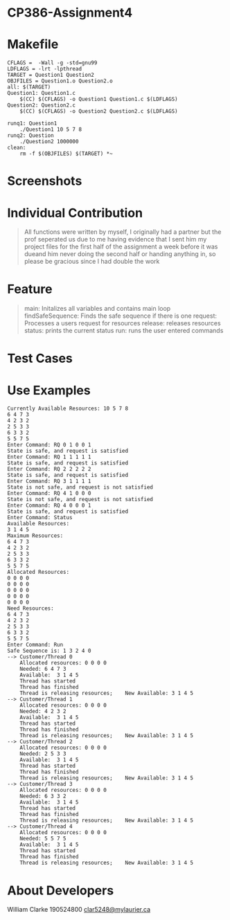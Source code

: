 # CP386-Assignment4

# Makefile
```CC = gcc
CFLAGS =  -Wall -g -std=gnu99
LDFLAGS = -lrt -lpthread 
TARGET = Question1 Question2 
OBJFILES = Question1.o Question2.o 
all: $(TARGET)
Question1: Question1.c
	$(CC) $(CFLAGS) -o Question1 Question1.c $(LDFLAGS)
Question2: Question2.c
	$(CC) $(CFLAGS) -o Question2 Question2.c $(LDFLAGS)

runq1: Question1
	./Question1 10 5 7 8
runq2: Question
	./Question2 1000000
clean:
	rm -f $(OBJFILES) $(TARGET) *~
```

# Screenshots

# Individual Contribution
>All functions were written by myself, I originally had a partner but the prof seperated us due to me having evidence
that I sent him my project files for the first half of the assignment a week before it was dueand him never doing
the second half or handing anything in, so please be gracious since I had double the work 

# Feature
>main:    Initalizes all variables and  contains main loop
>findSafeSequence:    Finds the safe sequence if there is one
>request:    Processes a users request for resources
>release:    releases resources
>status:    prints the current status
run:    runs the user entered commands

# Test Cases

# Use Examples
```Number of Cutsomers: 5
Currently Available Resources: 10 5 7 8 
6 4 7 3 
4 2 3 2 
2 5 3 3 
6 3 3 2 
5 5 7 5 
Enter Command: RQ 0 1 0 0 1
State is safe, and request is satisfied
Enter Command: RQ 1 1 1 1 1
State is safe, and request is satisfied
Enter Command: RQ 2 2 2 2 2
State is safe, and request is satisfied
Enter Command: RQ 3 1 1 1 1
State is not safe, and request is not satisfied
Enter Command: RQ 4 1 0 0 0
State is not safe, and request is not satisfied
Enter Command: RQ 4 0 0 0 1
State is safe, and request is satisfied
Enter Command: Status
Available Resources:
3 1 4 5 
Maximum Resources:
6 4 7 3 
4 2 3 2 
2 5 3 3 
6 3 3 2 
5 5 7 5 
Allocated Resources:
0 0 0 0 
0 0 0 0 
0 0 0 0 
0 0 0 0 
0 0 0 0 
Need Resources:
6 4 7 3 
4 2 3 2 
2 5 3 3 
6 3 3 2 
5 5 7 5 
Enter Command: Run
Safe Sequence is: 1 3 2 4 0
--> Customer/Thread 0
    Allocated resources: 0 0 0 0
    Needed: 6 4 7 3
    Available:  3 1 4 5
    Thread has started
    Thread has finished
    Thread is releasing resources;    New Available: 3 1 4 5
--> Customer/Thread 1
    Allocated resources: 0 0 0 0
    Needed: 4 2 3 2
    Available:  3 1 4 5
    Thread has started
    Thread has finished
    Thread is releasing resources;    New Available: 3 1 4 5
--> Customer/Thread 2
    Allocated resources: 0 0 0 0
    Needed: 2 5 3 3
    Available:  3 1 4 5
    Thread has started
    Thread has finished
    Thread is releasing resources;    New Available: 3 1 4 5
--> Customer/Thread 3
    Allocated resources: 0 0 0 0
    Needed: 6 3 3 2
    Available:  3 1 4 5
    Thread has started
    Thread has finished
    Thread is releasing resources;    New Available: 3 1 4 5
--> Customer/Thread 4
    Allocated resources: 0 0 0 0
    Needed: 5 5 7 5
    Available:  3 1 4 5
    Thread has started
    Thread has finished
    Thread is releasing resources;    New Available: 3 1 4 5
```

# About Developers
William Clarke
190524800
clar5248@mylaurier.ca